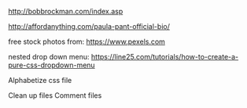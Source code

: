 <!-- NOTES -->

http://bobbrockman.com/index.asp
  <!-- likes professional look -->

http://affordanything.com/paula-pant-official-bio/
  <!-- likes the effectiveness, but looks amaturish -->


free stock photos from: https://www.pexels.com

nested drop down menu:
https://line25.com/tutorials/how-to-create-a-pure-css-dropdown-menu


<!-- Make sure works in all web browsers -->
Alphabetize css file
<!-- Validate telephone in form -->
Clean up files
Comment files
